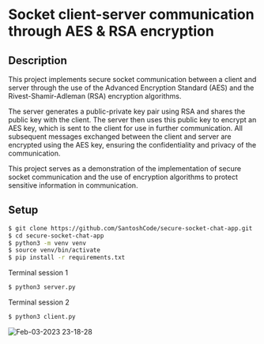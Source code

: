 Socket client-server communication through AES & RSA encryption
================================================================

Description
------------

This project implements secure socket communication between a client and server through the use of the Advanced Encryption Standard (AES) and the Rivest-Shamir-Adleman (RSA) encryption algorithms.

The server generates a public-private key pair using RSA and shares the public key with the client. The server then uses this public key to encrypt an AES key, which is sent to the client for use in further communication. All subsequent messages exchanged between the client and server are encrypted using the AES key, ensuring the confidentiality and privacy of the communication.

This project serves as a demonstration of the implementation of secure socket communication and the use of encryption algorithms to protect sensitive information in communication.

Setup
-------

```sh
$ git clone https://github.com/SantoshCode/secure-socket-chat-app.git
$ cd secure-socket-chat-app
$ python3 -m venv venv
$ source venv/bin/activate
$ pip install -r requirements.txt
```

Terminal session 1
```sh
$ python3 server.py
```

Terminal session 2
```sh
$ python3 client.py
```

![Feb-03-2023 23-18-28](https://user-images.githubusercontent.com/50507577/216669660-26a59905-d7ed-4607-987b-9195613014e7.gif)
